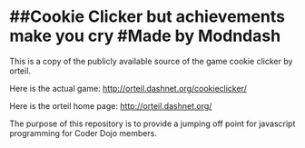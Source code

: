 ##Cookie Clicker but achievements make you cry
#Made by Modndash
==============

This is a copy of the publicly available source of the game cookie clicker by orteil.  

Here is the actual game:
http://orteil.dashnet.org/cookieclicker/

Here is the orteil home page:
http://orteil.dashnet.org/


The purpose of this repository is to provide a jumping off point for javascript programming for Coder Dojo members.
